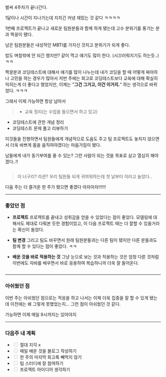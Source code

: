 <p>벌써 4주차가 끝나간다.</p>
<p>1달이나 시간이 지나가는데 지치긴 커녕 재밌는 것 같다 ㅋㅋㅋㅋ</p>
<p>1번째 프로젝트가 끝나고 새로운 팀원분들과 함께 하게 됐는데 고수 분위기를 풍기는 분과 짝꿍이 됐다.</p>
<p>남은 팀원분들은 내성적인 MBTI를 가지신 것치고 분위기가 되게 좋다. </p>
<p>밥도 며칠밖에 안 되긴 했지만? 같이 먹고 얘기도 많이 한다. (시끄러워지기도 하는듯..) ㅋㅋ</p>
<p>짝꿍분과 코딩테스트에 대해서 얘기를 많이 나누는데 내가 코딩을 할 때 어떻게 짜야하나 고민을 하는 경우가 많아서 저번 주에는 회고로 코딩테스트보다 교육에 대해 확실히 익히는게 더 좋다고 했었지만, 이제는 &quot;<strong>그건 그거고, 이건 이거지.</strong>&quot; 하는 생각으로 바뀌었다. ㅋㅋㅋ</p>
<p>그래서 이제 가능하면 항상 남아서 </p>
<blockquote>
<ul>
<li>교육 정리(는 수업을 들으면서 하고 있고)</li>
</ul>
</blockquote>
<ul>
<li>코딩테스트에 관한 개념 정리</li>
<li>코딩테스트 문제 풀고 리뷰하기</li>
</ul>
<p>이것들을 진행하면서 팀원들에게 개념적으로 도움도 주고 팀 프로젝트도 놓치지 않으면서 더욱 바쁘게 몸을 움직여야겠다는 마음가짐이 됐다. </p>
<p>남들에게 내가 동기부여를 줄 수 있는? 그런 사람이 되는 것을 목표로 삼고 열심히 해야겠다..!!</p>
<p><img alt="" src="https://velog.velcdn.com/images/jojehuni_9759/post/c6a87f69-8ce3-45ca-8559-9ab5c4105e32/image.gif" /></p>
<blockquote>
<p>이 너구리? 라쿤? 우리 팀원들 되게 귀여워하는데 첫 날부터 이러고 놀았다..
<img alt="" src="https://velog.velcdn.com/images/jojehuni_9759/post/79cafd6a-95a4-4e8b-8ef4-403165cca1fb/image.png" /></p>
</blockquote>
<p>다음 주는 더 즐거운 한 주가 됐으면 좋겠다 아자아자!!!!!!</p>
<hr />
<h3 id="좋았던-점">좋았던 점</h3>
<ul>
<li><p><strong>프로젝트</strong>
프로젝트를 끝내고 성취감을 얻을 수 있었다는 점이 좋았다.
모델링에 대해서도 제대로 다뤄본 듯한 경험이었고, 이 다음 프로젝트 때는 더 잘할 수 있을거라는 확신이 들었다.</p>
</li>
<li><p><strong>팀 변경</strong>
그리고 팀도 바꾸면서 원래 팀원분들과는 다른 팀이 됐지만 다른 분들과도 함께 할 수 있다는 점이 좋았다. ㅋㅋ</p>
</li>
<li><p><strong>배운 것을 바로 적용하는 것</strong>
그냥 눈으로 보는 것과 적용하는 것은 엄청 다른 것처럼 이번에도 자바를 배우면서 바로 응용하여 복습하니까 더욱 잘 들어온다.</p>
</li>
</ul>
<p><img alt="" src="https://velog.velcdn.com/images/jojehuni_9759/post/8bb96d50-b879-485c-ae0d-c22e43a16aad/image.png" /></p>
<hr />
<h3 id="아쉬웠던-점">아쉬웠던 점</h3>
<p>이번 주는 아쉬웠던 점으로는 적응을 하고 나서는 이제 더욱 집중을 잘 할 수 있게 됐는데 이전에는 왜 그렇게 못했었는지... 그런 점이 아쉬웠던 것 같다.</p>
<p>가능하면 이제 매일 9시까지는 있어야지</p>
<hr />
<h3 id="다음주-내-계획">다음주 내 계획</h3>
<ul>
<li><input disabled="" type="checkbox" /> 절대 지각 x</li>
<li><input disabled="" type="checkbox" /> 매일 배운 것을 블로그 작성하기</li>
<li><input disabled="" type="checkbox" /> 한 주의 마지막 회고록 빼먹지 않기</li>
<li><input disabled="" type="checkbox" /> 팀 스터디에 잘 참여하기</li>
<li><input disabled="" type="checkbox" /> 프로젝트 아이디어 생각하기</li>
</ul>